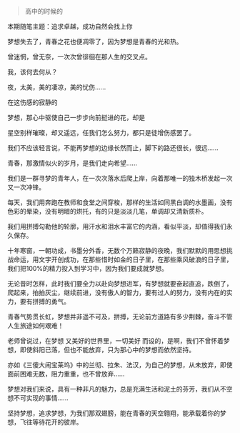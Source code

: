 >高中的时候的

本期随笔主题：追求卓越，成功自然会找上你

梦想失去了，青春之花也便凋零了，因为梦想是青春的光和热。

曾迷惘，曾无奈，一次次曾徘徊在那人生的交叉点。

我，该何去何从？

夜，太美，美的凄凉，美的忧伤......

在这伤感的寂静的

梦想，那心中驱使自己一步步向前挺进的花，却是

星空别样璀璨，却又遥远，任我们怎么努力，都只是徒增伤感罢了。

我们不应该轻言说，不能再梦想的边缘长然而止，脚下的路还很长，很远......

青春，那激情似火的岁月，是我们走向希望......

我们是一群寻梦的青年人，在一次次落水后爬上岸，向着那唯一的独木桥发起一次又一次冲锋。
 
每天，我们用奔跑在教师和食堂之间穿梭，那样的生活如同黑白调的水墨画，没有色彩的晕染，没有明暗的烘托，有的只是淡淡几笔，单调却又清新质朴。

我们用拼搏勾勒他的轮廓，用汗水和泪水丰富它的内涵，看似平淡，却值得我们永久保存。

十年寒窗，一朝功成，书墨分外香，无数个万籁寂静的夜晚，我们默默的用思想挑战命运，用文字开创成功，在那些惜时如金的日子里，在那些乘风破浪的日子里，我们把100%的精力投入到学习中，因为我们要成就梦想。

无论昔时怎样，此时我们要全力以赴向梦想进军，有梦想就要奋起直追，跌倒了，爬起来，拍拍灰尘，继续前进，没有傲人的智力，要有过人的努力，没有内在的实力，要有拼搏的勇气。

青春气势贯长虹，梦想并非遥不可及，拼搏，无论前方道路有多少荆棘，奋斗不管人生旅途如何艰难！

老师曾说过，在梦想  又美好的世界里，一切美好  而设的，是啊，我们不曾怀着梦想，即使斜阳已落，但也不能放弃，只为那心中的梦想而依然坚持。

亦如《三傻大闹宝莱坞》中的兰彻、拉朱、法汉，为自己的梦想，从未放弃，即使面前困难无数，阻力重重，也不曾放弃......

梦想对我们来说，具有一种非凡的魅力，总是充满生活和泥土的芬芳，我们从不空想不可实现的事情......

坚持梦想，追求梦想，为我们那双翅膀，能在青春的天空翱翔，能承载着你的梦想，飞往等待花开的彼岸。



